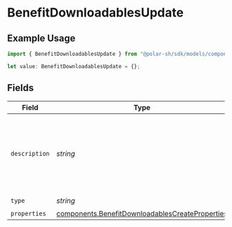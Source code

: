 # BenefitDownloadablesUpdate

## Example Usage

```typescript
import { BenefitDownloadablesUpdate } from "@polar-sh/sdk/models/components";

let value: BenefitDownloadablesUpdate = {};
```

## Fields

| Field                                                                                                              | Type                                                                                                               | Required                                                                                                           | Description                                                                                                        |
| ------------------------------------------------------------------------------------------------------------------ | ------------------------------------------------------------------------------------------------------------------ | ------------------------------------------------------------------------------------------------------------------ | ------------------------------------------------------------------------------------------------------------------ |
| `description`                                                                                                      | *string*                                                                                                           | :heavy_minus_sign:                                                                                                 | The description of the benefit. Will be displayed on products having this benefit.                                 |
| `type`                                                                                                             | *string*                                                                                                           | :heavy_check_mark:                                                                                                 | N/A                                                                                                                |
| `properties`                                                                                                       | [components.BenefitDownloadablesCreateProperties](../../models/components/benefitdownloadablescreateproperties.md) | :heavy_minus_sign:                                                                                                 | N/A                                                                                                                |